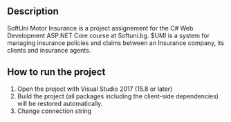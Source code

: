 ## Description

SoftUni Motor Insurance is a project assignement for the C# Web Development ASP.NET Core course at Softuni.bg. $UMI is a system for managing insurance policies and claims between an Insurance company, its clients and insurance agents.


## How to run the project

1. Open the project with Visual Studio 2017 (15.8 or later)
2. Build the project (all packages including the client-side dependencies) will be restored automatically.
3. Change connection string
